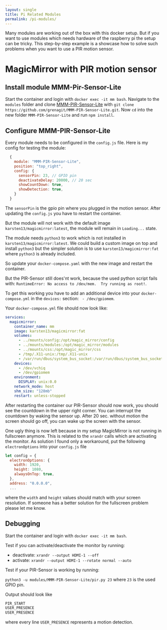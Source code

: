 ```yaml
---
layout: single
title: Pi Related Modules
permalink: /pi-modules/
---
```


Many modules are working out of the box with this docker setup. But if you want to use modules which needs hardware of the raspberry pi the setup can be tricky. This step-by-step example is a showcase how to solve such problems when you want to use a PIR motion sensor.

# MagicMirror with PIR motion sensor

## Install module MMM-Pir-Sensor-Lite

Start the container and login with `docker exec -it mm bash`. Navigate to the `modules` folder and clone [MMM-PIR-Sensor-Lite](https://github.com/grenagit/MMM-PIR-Sensor-Lite.git) with `git clone https://github.com/grenagit/MMM-PIR-Sensor-Lite.git`. Now `cd` into the new folder `MMM-PIR-Sensor-Lite` and run `npm install`.

## Configure MMM-PIR-Sensor-Lite

Every module needs to be configured in the `config.js` file. Here is my config for testing the module:

```javascript
  {
    module: "MMM-PIR-Sensor-Lite",
    position: "top_right",
    config: {
      sensorPin: 23, // GPIO pin
      deactivateDelay: 20000, // 20 sec
      showCountDown: true,
      showDetection: true,
    }
  }
```

The `sensorPin` is the gpio pin where you plugged in the motion sensor.
After updating the `config.js` you have to restart the container.

But the module will not work with the default image `karsten13/magicmirror:latest`, the module will remain in `Loading...` state.

The module needs `python3` to work which is not installed in `karsten13/magicmirror:latest`. We could build a custom image on top and install `python3` but the simpler solution is to use `karsten13/magicmirror:fat` where `python3` is already included.

So update your `docker-compose.yaml` with the new image and restart the container.

But the PIR-Sensor still does'nt work, because the used python script fails with: `RuntimeError: No access to /dev/mem.  Try running as root!`.

To get this working you have to add an additional device into your `docker-compose.yml` in the `devices:` section: ` - /dev/gpiomem`.

Your `docker-compose.yml` file should now look like:

```yaml
services:
  magicmirror:
    container_name: mm
    image: karsten13/magicmirror:fat
    volumes:
      - ../mounts/config:/opt/magic_mirror/config
      - ../mounts/modules:/opt/magic_mirror/modules
      - ../mounts/css:/opt/magic_mirror/css
      - /tmp/.X11-unix:/tmp/.X11-unix
      - /var/run/dbus/system_bus_socket:/var/run/dbus/system_bus_socket
    devices:
      - /dev/vchiq
      - /dev/gpiomem
    environment:
      DISPLAY: unix:0.0
    network_mode: host
    shm_size: "128mb"
    restart: unless-stopped
```

After restarting the container our PIR-Sensor should now work, you should see the countdown in the upper right corner.
You can interrupt the countdown by waking the sensor up. After 20 sec. without motion the screen should go off, you can wake up the screen with the sensor.

One ugly thing is now left because in my setup MagicMirror is not running in fullscreen anymore. This is related to the `xrandr` calls which are activating the monitor. As solution I found only a workaround, put the following `electronOptions` into your `config.js` file

```javascript
let config = {
  electronOptions: {
    width: 1920,
    height: 1080,
    alwaysOnTop: true,
  },
  address: "0.0.0.0",
  ...
```

where the `width` and `height` values should match with your screen resolution. If someone has a better solution for the fullscreen problem please let me know.

## Debugging

Start the container and login with `docker exec -it mm bash`.

Test if you can activate/deactivate the monitor by running:

- deactivate: `xrandr --output HDMI-1 --off`
- activate: `xrandr --output HDMI-1 --rotate normal --auto`

Test if your PIR-Sensor is working by running:

`python3 -u modules/MMM-PIR-Sensor-Lite/pir.py 23` where `23` is the used GPIO pin.

Output should look like

```bash
PIR_START
USER_PRESENCE
USER_PRESENCE
```

where every line `USER_PRESENCE` represents a motion detection.